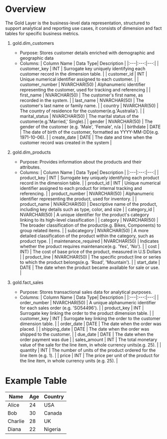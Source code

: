 Overview
============================================================================================================
The Gold Layer is the business-level data representation, structured to support analytical and reporting use cases,
it consists of dimension and fact tables for specific business metrics.

1. gold.dim_customers
   - Purpose: Stores customer details enriched with demographic and geographic data
   - Columns:
| Column Name | Data Type| Description |
|:---|:---:|---:|
| customer_key | INT | Surrogate key uniquely identifying each customer record in the dimension table. |
| customer_id | INT | Unique numerical identifier assigned to each customer. |
| customer_number | NVARCHAR(50) | Alphanumeric identifier representing the customer, used for tracking and referencing |
| first_name | NVARCHAR(50) | The customer's first name, as recorded in the system. |
| last_name | NVARCHAR(50) | The customer's last name or family name. |
| country | NVARCHAR(50) | The country of residence for the customer(e.g.'Australia'). |
| marital_status | NVARCHAR(50) | The marital status of the customer(e.g.'Married,' Single).|
| gender | NVARCHAR(50) | The gender of the customer (e.g. 'Male', 'Female', n/a |
| birthdate | DATE | The date of birth of the customer, formatted as YYYY-MM-DD(e.g. 1971-10-06). |
| create_date | DATE | The date and time when the customer record was created in the system |

2. gold.dim_products 
   - Purpose: Provides information about the products and their attributes.
   - Columns:
| Column Name | Data Type| Description |
|:---|:---:|---:|
| product_key | INT | Surrogate key uniquely identifying each product record in the dimension table. |
| product_id | INT | Unique numerical identifier assigned to each product for internal tracking and referencing. |
| product_number | NVARCHAR(50) | Alphanumeric identifier representing the product, used for inventory. |
| product_name | NVARCHAR(50) | Descriptive name of the product, including key details such as type, color, and size |
| category_id | NVARCHAR(50) | A unique identifier for the product's category linking to its high-level classification |
| category | NVARCHAR(50) | The broader classification of the product(e.g. Bikes, Components) to group related items. |
| subcategory | NVARCHAR(50) | A more detailed classification of the product within the category, such as product type. |
| maintenance_required | NVARCHAR(50) | Indicates whether the product requires maintenance(e.g. 'Yes', 'No'). |
| cost | INT) | The cost of base price of the product, measured in U.S Dollars |
| product_line | NVARCHAR(50) | The specific product line or series to which the product belongs(e.g. 'Road', 'Mountain'). |
| start_date | DATE | The date when the product became available for sale or use. |

2. gold.fact_sales
   - Purpose: Stores transactional sales data for analytical purposes.
   - Columns:
| Column Name | Data Type| Description |
|:---|:---:|---:|
| order_number | NVARCHAR(50) | A unique alphanumeric identifier for each sales order (e.g. 'SO54496'). |
| product_key | INT | Surrogate key linking the order to the product dimension table. |
| customer_key | INT | Surrogate key linking the order to the customer dimension table. |
| order_date | DATE | The date when the order was placed. |
| shipping_date | DATE | The date when the order was shipped to the customer. |
| due_date | DATE | The date when the order payment was due |
| sales_amount | INT | The total monetary value of the sale for the line item, in whole currency units(e.g. 25).  |
| quantity | INT | The number of units of the product ordered for the line item (e.g. 1). |
| price | INT | The price per unit of the product for the line item, in whole currency units (e.g. 25). |

# Example Table

| Name      | Age | Country   |
|-----------|-----|-----------|
| Alice     | 24  | USA       |
| Bob       | 30  | Canada    |
| Charlie   | 28  | UK        |
| Diana     | 22  | Nigeria   |

